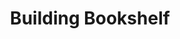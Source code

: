 ---
# draft(false), title, description, publishDate, image?, tags?
draft: true
title: Building Bookshelf
description: How I went about building a smart-bookmarking app.
publishDate: 2023-07-21
tags:
    - Next.js
    - React
    - TypeScript
    - Go
    - Redis
    - MongoDB
---